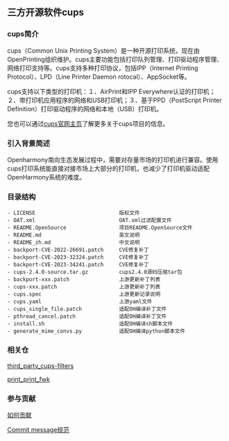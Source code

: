 ## 三方开源软件cups
### cups简介
cups（Common Unix Printing System）是一种开源打印系统，现在由OpenPrinting组织维护。cups主要功能包括打印队列管理、打印驱动程序管理、网络打印支持等。cups支持多种打印协议，包括IPP（Internet Printing Protocol）、LPD（Line Printer Daemon rotocal）、AppSocket等。

cups支持以下类型的打印机：１、AirPrint和IPP Everywhere认证的打印机；２、带打印机应用程序的网络和USB打印机；３、基于PPD（PostScript Printer Definition）打印驱动程序的网络和本地（USB）打印机。 

您也可以通过[cups官网主页](https://github.com/OpenPrinting/cups)了解更多关于cups项目的信息。

### 引入背景简述
Openharmony南向生态发展过程中，需要对存量市场的打印机进行兼容。使用cups打印系统能直接对接市场上大部分的打印机，也减少了打印机驱动适配OpenHarmony系统的难度。

### 目录结构
```
- LICENSE                           版权文件
- OAT.xml                           OAT.xml过滤配置文件
- README.OpenSource                 项目README.OpenSource文件
- README.md                         英文说明
- README_zh.md                      中文说明
- backport-CVE-2022-26691.patch     CVE修复补丁
- backport-CVE-2023-32324.patch     CVE修复补丁
- backport-CVE-2023-34241.patch     CVE修复补丁
- cups-2.4.0-source.tar.gz          cups2.4.0源码压缩tar包
- backport-xxx.patch                上游更新补丁列表
- cups-xxx.patch                    上游更新补丁列表
- cups.spec                         上游更新记录说明
- cups.yaml                         上游yaml文件
- cups_single_file.patch            适配OH编译补丁文件
- pthread_cancel.patch              适配OH编译补丁文件
- install.sh                        适配OH编译sh脚本文件
- generate_mime_convs.py            适配OH编译python脚本文件
```

### 相关仓
[third_party_cups-filters](https://gitee.com/openharmony/third_party_cups-filters)

[print_print_fwk](https://gitee.com/openharmony/print_print_fwk)

### 参与贡献
[如何贡献](https://gitee.com/openharmony/docs/blob/HEAD/zh-cn/contribute/参与贡献.md)

[Commit message规范](https://gitee.com/openharmony/device_qemu/wikis/Commit%20message%E8%A7%84%E8%8C%83)

